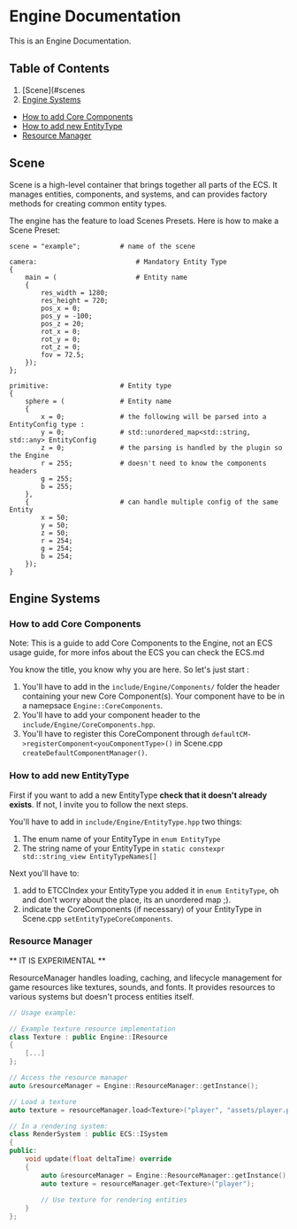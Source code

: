 # Engine Documentation

This is an Engine Documentation. 

## Table of Contents

1. [Scene](#scenes
2. [Engine Systems](#engine-systems)
- [How to add Core Components](#how-to-add-core-components)
- [How to add new EntityType](#how-to-add-new-plugin-type)
- [Resource Manager](#resource-manager)

## Scene

Scene is a high-level container that brings together all parts of the ECS. It manages entities, components, and systems, and can provides factory methods for creating common entity types.

The engine has the feature to load Scenes Presets. Here is how to make a Scene Preset:

```
scene = "example";          # name of the scene

camera:                         # Mandatory Entity Type
{
    main = (                    # Entity name
    {
        res_width = 1280;
        res_height = 720;
        pos_x = 0;
        pos_y = -100;
        pos_z = 20;
        rot_x = 0;
        rot_y = 0;
        rot_z = 0;
        fov = 72.5;
    });
};

primitive:                  # Entity type
{
    sphere = (              # Entity name
    {
        x = 0;              # the following will be parsed into a EntityConfig type :
        y = 0;              # std::unordered_map<std::string, std::any> EntityConfig
        z = 0;              # the parsing is handled by the plugin so the Engine
        r = 255;            # doesn't need to know the components headers
        g = 255;
        b = 255;
    },
    {                       # can handle multiple config of the same Entity
        x = 50;
        y = 50;
        z = 50;
        r = 254;
        g = 254;
        b = 254;
    });
}
```

## Engine Systems

### How to add Core Components

Note: This is a guide to add Core Components to the Engine, not an ECS usage guide, for more infos about the ECS you can check the ECS.md

You know the title, you know why you are here. So let's just start :
1. You'll have to add in the `include/Engine/Components/` folder the header containing your new Core Component(s). Your component have to be in a namepsace `Engine::CoreComponents`.
2. You'll have to add your component header to the `include/Engine/CoreComponents.hpp`.
3. You'll have to register this CoreComponent through `defaultCM->registerComponent<youComponentType>()` in Scene.cpp `createDefaultComponentManager()`.

### How to add new EntityType

First if you want to add a new EntityType **check that it doesn't already exists**. If not, I invite you to follow the next steps.

You'll have to add in `include/Engine/EntityType.hpp` two things:
1. The enum name of your EntityType in `enum EntityType`
2. The string name of your EntityType in `static constexpr std::string_view EntityTypeNames[]`

Next you'll have to:
1. add to ETCCIndex your EntityType you added it in `enum EntityType`, oh and don't worry about the place, its an unordered map ;).
2. indicate the CoreComponents (if necessary) of your EntityType in Scene.cpp `setEntityTypeCoreComponents`.

### Resource Manager

** IT IS EXPERIMENTAL **

ResourceManager handles loading, caching, and lifecycle management for game resources like textures, sounds, and fonts.
It provides resources to various systems but doesn't process entities itself.

```cpp
// Usage example:

// Example texture resource implementation
class Texture : public Engine::IResource 
{
    [...]
};

// Access the resource manager
auto &resourceManager = Engine::ResourceManager::getInstance();

// Load a texture
auto texture = resourceManager.load<Texture>("player", "assets/player.png");

// In a rendering system:
class RenderSystem : public ECS::ISystem 
{
public:
    void update(float deltaTime) override 
    {
        auto &resourceManager = Engine::ResourceManager::getInstance();
        auto texture = resourceManager.get<Texture>("player");
        
        // Use texture for rendering entities
    }
};
```
